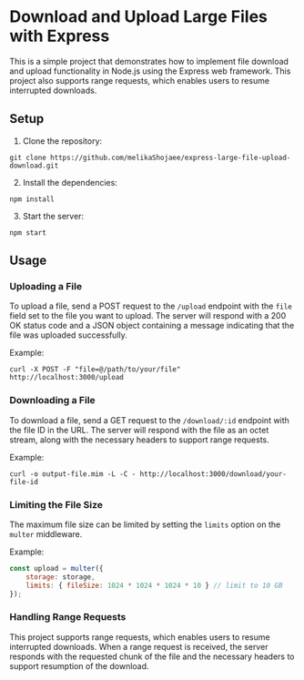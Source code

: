 # Download and Upload Large Files with Express

This is a simple project that demonstrates how to implement file download and upload functionality in Node.js using the Express web framework. This project also supports range requests, which enables users to resume interrupted downloads.

## Setup

1. Clone the repository:

```
git clone https://github.com/melikaShojaee/express-large-file-upload-download.git
```

2. Install the dependencies:

```
npm install
```

3. Start the server:

```
npm start
```

## Usage

### Uploading a File

To upload a file, send a POST request to the `/upload` endpoint with the `file` field set to the file you want to upload. The server will respond with a 200 OK status code and a JSON object containing a message indicating that the file was uploaded successfully.

Example:

```
curl -X POST -F "file=@/path/to/your/file" http://localhost:3000/upload
```

### Downloading a File

To download a file, send a GET request to the `/download/:id` endpoint with the file ID in the URL. The server will respond with the file as an octet stream, along with the necessary headers to support range requests.

Example:

```
curl -o output-file.mim -L -C - http://localhost:3000/download/your-file-id
```

### Limiting the File Size

The maximum file size can be limited by setting the `limits` option on the `multer` middleware.

Example:

```javascript
const upload = multer({
    storage: storage,
    limits: { fileSize: 1024 * 1024 * 1024 * 10 } // limit to 10 GB
});
```

### Handling Range Requests

This project supports range requests, which enables users to resume interrupted downloads. When a range request is received, the server responds with the requested chunk of the file and the necessary headers to support resumption of the download.
